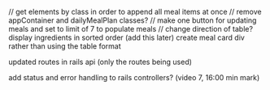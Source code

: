 // get elements by class in order to append all meal items at once
// remove appContainer and dailyMealPlan classes?
// make one button for updating meals and set to limit of 7 to populate meals
// change direction of table? 
display ingredients in sorted order (add this later)
create meal card div rather than using the table format

updated routes in rails api (only the routes being used)

add status and error handling to rails controllers? (video 7, 16:00 min mark)